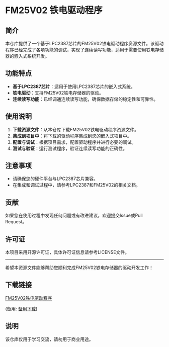# FM25V02 铁电驱动程序

## 简介
本仓库提供了一个基于LPC2387芯片的FM25V02铁电驱动程序资源文件。该驱动程序已经完成了各项功能的调试，实现了连续读写功能，适用于需要使用铁电存储器的嵌入式系统开发。

## 功能特点
- **基于LPC2387芯片**：适用于使用LPC2387芯片的嵌入式系统。
- **铁电驱动**：支持FM25V02铁电存储器的驱动。
- **连续读写功能**：已经调通连续读写功能，确保数据存储的稳定性和可靠性。

## 使用说明
1. **下载资源文件**：从本仓库下载FM25V02铁电驱动程序资源文件。
2. **集成到项目中**：将下载的驱动程序集成到您的嵌入式项目中。
3. **配置与调试**：根据项目需求，配置驱动程序并进行必要的调试。
4. **测试与验证**：运行测试程序，验证连续读写功能的正确性。

## 注意事项
- 请确保您的硬件平台与LPC2387芯片兼容。
- 在集成和调试过程中，请参考LPC2387和FM25V02的相关文档。

## 贡献
如果您在使用过程中发现任何问题或有改进建议，欢迎提交Issue或Pull Request。

## 许可证
本项目采用开源许可证，具体许可证信息请参考LICENSE文件。

---

希望本资源文件能够帮助您顺利完成FM25V02铁电存储器的驱动开发工作！

## 下载链接
[FM25V02铁电驱动程序](https://pan.quark.cn/s/f13106bf96a6) 

(备用: [备用下载](https://pan.baidu.com/s/1dU01eetNsuvqTT2vAKvNUA?pwd=1234))

## 说明

该仓库仅用于学习交流，请勿用于商业用途。
